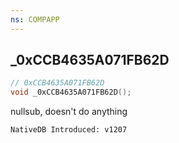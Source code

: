 ```yaml
---
ns: COMPAPP
---
```

## _0xCCB4635A071FB62D

```c
// 0xCCB4635A071FB62D
void _0xCCB4635A071FB62D();
```

nullsub, doesn't do anything

```
NativeDB Introduced: v1207
```

